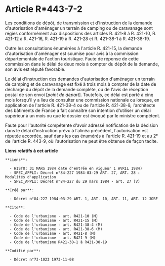 # Article R*443-7-2

Les conditions de dépôt, de transmission et d'instruction de la demande d'autorisation d'aménager un terrain de camping ou de
caravanage sont régies conformément aux dispositions des articles R. 421-8 à R. 421-10, R. 421-12 à R. 421-16, R. 421-19 à R.
421-28 et R. 421-38-1 à R. 421-38-19.

Outre les consultations énumérées à l'article R. 421-15, la demande d'autorisation d'aménager est soumise pour avis à la
commission départementale de l'action touristique. Faute de réponse de cette commission dans le délai de deux mois à compter
du dépôt de la demande, son avis est réputé favorable.

Le délai d'instruction des demandes d'autorisation d'aménager un terrain de camping et de caravanage est fixé à trois mois à
compter de la date de décharge du dépôt de la demande complète, ou de l'avis de réception postal de son envoi [*point de
départ*]. Toutefois, ce délai est porté à cinq mois lorsqu'il y a lieu de consulter une commission nationale ou lorsque, en
application de l'article R. 421-38-4 ou de l'article R. 421-38-6, l'architecte des bâtiments de France a fait connaître son
intention d'utiliser un délai supérieur à un mois ou que le dossier est évoqué par le ministre compétent.

Faute pour l'autorité compétente d'avoir adressé notification de la décision dans le délai d'instruction prévu à l'alinéa
précédent, l'autorisation est réputée accordée, sauf dans les cas énumérés à l'article R. 421-19 et au 2° de l'article R.
443-9, où l'autorisation ne peut être obtenue de façon tacite.

**Liens relatifs à cet article**

	**Liens**:

	  - HISTO: 31 MARS 1984 date d'entrée en vigueur 1 AVRIL 1984)
	  - SPEC_APPLI: Décret n°84-227 1984-03-29 ART. 27, ART. 28 : Modalités d'application
	  - SPEC_APPLI: Décret n°84-227 du 29 mars 1984 - art. 27 (V)

	**Créé par**:

	  - Décret n°84-227 1984-03-29 ART. 1, ART. 10, ART. 11, ART. 12 JORF

	**Cite**:

	  - Code de l'urbanisme - art. R421-10 (M)
	  - Code de l'urbanisme - art. R421-15 (M)
	  - Code de l'urbanisme - art. R421-38-4 (M)
	  - Code de l'urbanisme - art. R421-38-6 (M)
	  - Code de l'urbanisme - art. R421-8 (M)
	  - Code de l'urbanisme - art. R421-9 (M)
	  - Code de l'urbanisme R421-38-1 à R421-38-19

	**Codifié par**:

	  - Décret n°73-1023 1973-11-08
